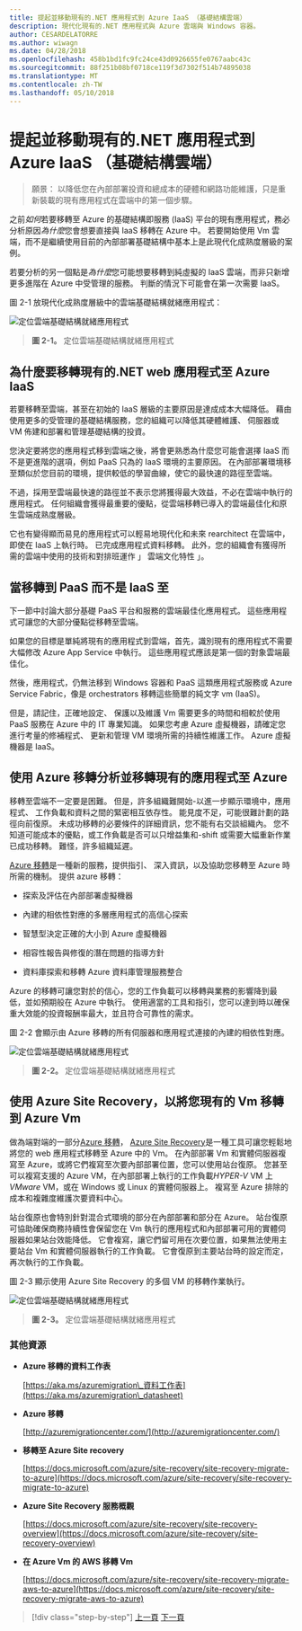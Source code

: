 ```yaml
---
title: 提起並移動現有的.NET 應用程式到 Azure IaaS （基礎結構雲端）
description: 現代化現有的.NET 應用程式與 Azure 雲端與 Windows 容器。
author: CESARDELATORRE
ms.author: wiwagn
ms.date: 04/28/2018
ms.openlocfilehash: 458b1bd1fc9fc24ce43d0926655fe0767aabc43c
ms.sourcegitcommit: 88f251b08bf0718ce119f3d7302f514b74895038
ms.translationtype: MT
ms.contentlocale: zh-TW
ms.lasthandoff: 05/10/2018
---
```

# <a name="lift-and-shift-existing-net-apps-to-azure-iaas-cloud-infrastructure-ready"></a>提起並移動現有的.NET 應用程式到 Azure IaaS （基礎結構雲端）

> 願景： 以降低您在內部部署投資和總成本的硬體和網路功能維護，只是重新裝載的現有應用程式在雲端中的第一個步驟。

之前*如何*若要移轉至 Azure 的基礎結構即服務 (IaaS) 平台的現有應用程式，務必分析原因*為什麼*您會想要直接與 IaaS 移轉在 Azure 中。 若要開始使用 Vm 雲端，而不是繼續使用目前的內部部署基礎結構中基本上是此現代化成熟度層級的案例。

若要分析的另一個點是*為什麼*您可能想要移轉到純虛擬的 IaaS 雲端，而非只新增更多進階在 Azure 中受管理的服務。 判斷的情況下可能會在第一次需要 IaaS。

圖 2-1 放現代化成熟度層級中的雲端基礎結構就緒應用程式：

![定位雲端基礎結構就緒應用程式](./media/image2-1.png)

> **圖 2-1。** 定位雲端基礎結構就緒應用程式

## <a name="why-migrate-existing-net-web-applications-to-azure-iaas"></a>為什麼要移轉現有的.NET web 應用程式至 Azure IaaS

若要移轉至雲端，甚至在初始的 IaaS 層級的主要原因是達成成本大幅降低。 藉由使用更多的受管理的基礎結構服務，您的組織可以降低其硬體維護、 伺服器或 VM 佈建和部署和管理基礎結構的投資。

您決定要將您的應用程式移到雲端之後，將會更熟悉為什麼您可能會選擇 IaaS 而不是更進階的選項，例如 PaaS 只為的 IaaS 環境的主要原因。 在內部部署環境移至類似於您目前的環境，提供較低的學習曲線，使它的最快速的路徑至雲端。

不過，採用至雲端最快速的路徑並不表示您將獲得最大效益，不必在雲端中執行的應用程式。 任何組織會獲得最重要的優點，從雲端移轉已導入的雲端最佳化和原生雲端成熟度層級。

它也有變得顯而易見的應用程式可以輕易地現代化和未來 rearchitect 在雲端中，即使在 IaaS 上執行時。 已完成應用程式資料移轉。 此外，您的組織會有獲得所需的雲端中使用的技術和對排班運作 」 雲端文化特性 」。

## <a name="when-to-migrate-to-iaas-instead-of-to-paas"></a>當移轉到 PaaS 而不是 IaaS 至

下一節中討論大部分基礎 PaaS 平台和服務的雲端最佳化應用程式。 這些應用程式可讓您的大部分優點從移轉至雲端。 

如果您的目標是單純將現有的應用程式到雲端，首先，識別現有的應用程式不需要大幅修改 Azure App Service 中執行。 這些應用程式應該是第一個的對象雲端最佳化。 

然後，應用程式，仍無法移到 Windows 容器和 PaaS 這類應用程式服務或 Azure Service Fabric，像是 orchestrators 移轉這些簡單的純文字 vm (IaaS)。 

但是，請記住，正確地設定、 保護以及維護 Vm 需要更多的時間和相較於使用 PaaS 服務在 Azure 中的 IT 專業知識。 如果您考慮 Azure 虛擬機器，請確定您進行考量的修補程式、 更新和管理 VM 環境所需的持續性維護工作。 Azure 虛擬機器是 IaaS。

## <a name="use-azure-migrate-to-analyze-and-migrate-your-existing-applications-to-azure"></a>使用 Azure 移轉分析並移轉現有的應用程式至 Azure

移轉至雲端不一定要是困難。 但是，許多組織難開始-以進一步顯示環境中，應用程式、 工作負載和資料之間的緊密相互依存性。 能見度不足，可能很難計劃的路徑向前復原。 未成功移轉的必要條件的詳細資訊，您不能有右交談組織內。 您不知道可能成本的優點，或工作負載是否可以只增益集和-shift 或需要大幅重新作業已成功移轉。 難怪，許多組織延遲。

[Azure 移轉](https://aka.ms/azuremigrate)是一種新的服務，提供指引、 深入資訊，以及協助您移轉至 Azure 時所需的機制。 提供 azure 移轉：

- 探索及評估在內部部署虛擬機器

- 內建的相依性對應的多層應用程式的高信心探索

- 智慧型決定正確的大小到 Azure 虛擬機器

- 相容性報告與修復的潛在問題的指導方針

- 資料庫探索和移轉 Azure 資料庫管理服務整合

Azure 的移轉可讓您對於的信心，您的工作負載可以移轉與業務的影響降到最低，並如預期般在 Azure 中執行。 使用適當的工具和指引，您可以達到時以確保重大效能的投資報酬率最大，並且符合可靠性的需求。

圖 2-2 會顯示由 Azure 移轉的所有伺服器和應用程式連接的內建的相依性對應。

![定位雲端基礎結構就緒應用程式](./media/image2-2.png)

> **圖 2-2。** 定位雲端基礎結構就緒應用程式

## <a name="use-azure-site-recovery-to-migrate-your-existing-vms-to-azure-vms"></a>使用 Azure Site Recovery，以將您現有的 Vm 移轉到 Azure Vm

做為端對端的一部分[Azure 移轉](https://aka.ms/azuremigrate)， [Azure Site Recovery](https://docs.microsoft.com/azure/site-recovery/site-recovery-overview)是一種工具可讓您輕鬆地將您的 web 應用程式移轉至 Azure 中的 Vm。 在內部部署 Vm 和實體伺服器複寫至 Azure，或將它們複寫至次要內部部署位置，您可以使用站台復原。 您甚至可以複寫支援的 Azure VM，在內部部署上執行的工作負載*HYPER-V* VM 上*VMware* VM，或在 Windows 或 Linux 的實體伺服器上。 複寫至 Azure 排除的成本和複雜度維護次要資料中心。

站台復原也會特別針對混合式環境的部分在內部部署和部分在 Azure。 站台復原可協助確保商務持續性會保留您在 Vm 執行的應用程式和內部部署可用的實體伺服器如果站台效能降低。 它會複寫，讓它們留可用在次要位置，如果無法使用主要站台 Vm 和實體伺服器執行的工作負載。 它會復原到主要站台時的設定而定，再次執行的工作負載。

圖 2-3 顯示使用 Azure Site Recovery 的多個 VM 的移轉作業執行。

![定位雲端基礎結構就緒應用程式](./media/image2-3.png)

> **圖 2-3。** 定位雲端基礎結構就緒應用程式

### <a name="additional-resources"></a>其他資源

- **Azure 移轉的資料工作表**

    [https://aka.ms/azuremigration\_資料工作表](https://aka.ms/azuremigration\_datasheet)

- **Azure 移轉**

    [http://azuremigrationcenter.com/](http://azuremigrationcenter.com/)

- **移轉至 Azure Site recovery**

    [https://docs.microsoft.com/azure/site-recovery/site-recovery-migrate-to-azure](https://docs.microsoft.com/azure/site-recovery/site-recovery-migrate-to-azure)

- **Azure Site Recovery 服務概觀**

    [https://docs.microsoft.com/azure/site-recovery/site-recovery-overview](https://docs.microsoft.com/azure/site-recovery/site-recovery-overview)

- **在 Azure Vm 的 AWS 移轉 Vm**

    [https://docs.microsoft.com/azure/site-recovery/site-recovery-migrate-aws-to-azure](https://docs.microsoft.com/azure/site-recovery/site-recovery-migrate-aws-to-azure)

>[!div class="step-by-step"]
[上一頁](index.md)
[下一頁](migrate-your-relational-databases-to-azure.md)
